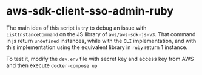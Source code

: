 # aws-sdk-client-sso-admin-ruby

The main idea of this script is try to debug an issue with `ListInstanceCommand` on the JS library of `aws/aws-sdk-js-v3`. That command in js return `undefined` instances, while with the `CLI` implementation, and with this implementation using the equivalent library in `ruby` return 1 instance.

To test it, modify the `dev.env` file with secret key and access key from AWS and then execute `docker-compose up`



